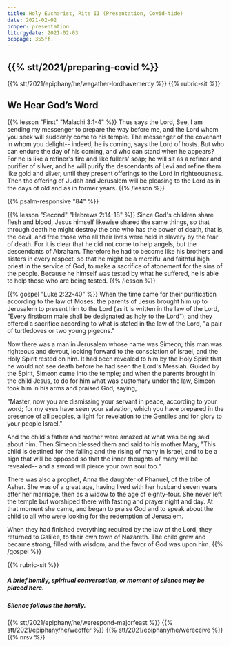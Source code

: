 ```yaml
---
title: Holy Eucharist, Rite II (Presentation, Covid-tide)
date: 2021-02-02
proper: presentation
liturgydate: 2021-02-03
bcppage: 355ff.
---
```

{{% stt/2021/preparing-covid %}}
---
{{% stt/2021/epiphany/he/wegather-lordhavemercy %}}
{{% rubric-sit %}}
## We Hear God’s Word
{{% lesson "First" "Malachi 3:1-4" %}}
Thus says the Lord, See, I am sending my messenger to prepare the way before me, and the Lord whom you seek will suddenly come to his temple. The messenger of the covenant in whom you delight-- indeed, he is coming, says the Lord of hosts. But who can endure the day of his coming, and who can stand when he appears?
For he is like a refiner's fire and like fullers' soap; he will sit as a refiner and purifier of silver, and he will purify the descendants of Levi and refine them like gold and silver, until they present offerings to the Lord in righteousness. Then the offering of Judah and Jerusalem will be pleasing to the Lord as in the days of old and as in former years.
{{% /lesson %}}

{{% psalm-responsive "84" %}}

{{% lesson "Second"  "Hebrews 2:14-18" %}}
Since God's children share flesh and blood, Jesus himself likewise shared the same things, so that through death he might destroy the one who has the power of death, that is, the devil, and free those who all their lives were held in slavery by the fear of death. For it is clear that he did not come to help angels, but the descendants of Abraham. Therefore he had to become like his brothers and sisters in every respect, so that he might be a merciful and faithful high priest in the service of God, to make a sacrifice of atonement for the sins of the people. Because he himself was tested by what he suffered, he is able to help those who are being tested.
{{% /lesson %}}

{{% gospel "Luke 2:22-40" %}}
When the time came for their purification according to the law of Moses, the parents of Jesus brought him up to Jerusalem to present him to the Lord (as it is written in the law of the Lord, "Every firstborn male shall be designated as holy to the Lord"), and they offered a sacrifice according to what is stated in the law of the Lord, "a pair of turtledoves or two young pigeons."

Now there was a man in Jerusalem whose name was Simeon; this man was righteous and devout, looking forward to the consolation of Israel, and the Holy Spirit rested on him. It had been revealed to him by the Holy Spirit that he would not see death before he had seen the Lord's Messiah. Guided by the Spirit, Simeon came into the temple; and when the parents brought in the child Jesus, to do for him what was customary under the law, Simeon took him in his arms and praised God, saying,

"Master, now you are dismissing your servant in peace,
according to your word;
for my eyes have seen your salvation,
which you have prepared in the presence of all peoples,
a light for revelation to the Gentiles
and for glory to your people Israel."

And the child's father and mother were amazed at what was being said about him. Then Simeon blessed them and said to his mother Mary, "This child is destined for the falling and the rising of many in Israel, and to be a sign that will be opposed so that the inner thoughts of many will be revealed-- and a sword will pierce your own soul too."

There was also a prophet, Anna the daughter of Phanuel, of the tribe of Asher. She was of a great age, having lived with her husband seven years after her marriage, then as a widow to the age of eighty-four. She never left the temple but worshiped there with fasting and prayer night and day. At that moment she came, and began to praise God and to speak about the child to all who were looking for the redemption of Jerusalem.

When they had finished everything required by the law of the Lord, they returned to Galilee, to their own town of Nazareth. The child grew and became strong, filled with wisdom; and the favor of God was upon him.
{{% /gospel %}}

{{% rubric-sit %}}
##### A brief homily, spiritual conversation, or moment of silence may be placed here.
##### Silence follows the homily.

{{% stt/2021/epiphany/he/werespond-majorfeast %}}
{{% stt/2021/epiphany/he/weoffer %}}
{{% stt/2021/epiphany/he/wereceive %}}
{{% nrsv %}}
